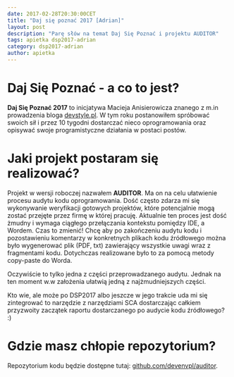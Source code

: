 ```yaml
---
date: 2017-02-28T20:30:00CET
title: "Daj się poznać 2017 [Adrian]"
layout: post
description: "Parę słów na temat Daj Się Poznać i projektu AUDITOR"
tags: apietka dsp2017-adrian
category: dsp2017-adrian
author: apietka
---
```


# Daj Się Poznać - a co to jest?

**Daj Się Poznać 2017** to inicjatywa Macieja Anisierowicza znanego z m.in prowadzenia bloga [devstyle.pl](http://devstyle.pl). W tym roku postanowiłem spróbować swoich sił i przez 10 tygodni dostarczać nieco oprogramowania oraz opisywać swoje programistyczne działania w postaci postów.

# Jaki projekt postaram się realizować?

Projekt w wersji roboczej nazwałem **AUDITOR**. Ma on na celu ułatwienie procesu audytu kodu oprogramowania. Dość często zdarza mi się wykonywanie weryfikacji gotowych projektów, które potencjalnie mogą zostać przejęte przez firmę w której pracuję. Aktualnie ten proces jest dość żmudny i wymaga ciągłego przełączania kontekstu pomiędzy IDE, a Wordem. Czas to zmienić! Chcę aby po zakończeniu audytu kodu i pozostawieniu komentarzy w konkretnych plikach kodu źródłowego można było wygenerować plik (PDF, txt) zawierający wszystkie uwagi wraz z fragmentami kodu. Dotychczas realizowane było to za pomocą metody copy-paste do Worda.

Oczywiście to tylko jedna z części przeprowadzanego audytu. Jednak na ten moment w.w założenia ułatwią jedną z najżmudniejszych części.

Kto wie, ale może po DSP2017 albo jeszcze w jego trakcie uda mi się zintegrować to narzędzie z narzędziami SCA dostarczając całkiem przyzwoity zaczątek raportu dostarczanego po audycie kodu źródłowego? :)

# Gdzie masz chłopie repozytorium?

Repozytorium kodu będzie dostępne tutaj: [github.com/devenvpl/auditor](https://github.com/devenvpl/auditor).